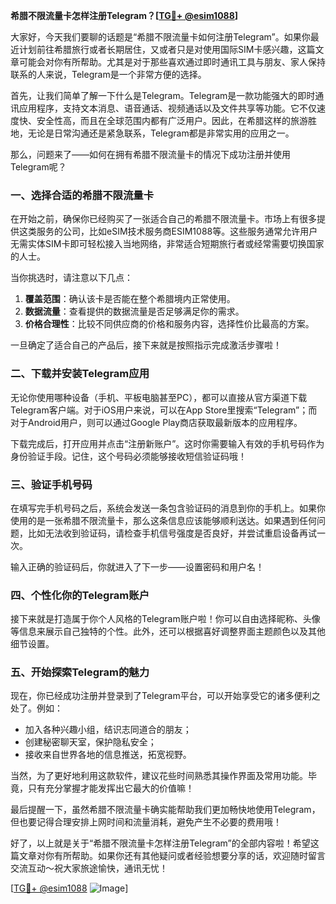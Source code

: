 **希腊不限流量卡怎样注册Telegram？[[TG💪+ @esim1088](https://t.me/s/esim1088)]**

大家好，今天我们要聊的话题是“希腊不限流量卡如何注册Telegram”。如果你最近计划前往希腊旅行或者长期居住，又或者只是对使用国际SIM卡感兴趣，这篇文章可能会对你有所帮助。尤其是对于那些喜欢通过即时通讯工具与朋友、家人保持联系的人来说，Telegram是一个非常方便的选择。

首先，让我们简单了解一下什么是Telegram。Telegram是一款功能强大的即时通讯应用程序，支持文本消息、语音通话、视频通话以及文件共享等功能。它不仅速度快、安全性高，而且在全球范围内都有广泛用户。因此，在希腊这样的旅游胜地，无论是日常沟通还是紧急联系，Telegram都是非常实用的应用之一。

那么，问题来了——如何在拥有希腊不限流量卡的情况下成功注册并使用Telegram呢？

### 一、选择合适的希腊不限流量卡

在开始之前，确保你已经购买了一张适合自己的希腊不限流量卡。市场上有很多提供这类服务的公司，比如eSIM技术服务商ESIM1088等。这些服务通常允许用户无需实体SIM卡即可轻松接入当地网络，非常适合短期旅行者或经常需要切换国家的人士。

当你挑选时，请注意以下几点：
1. **覆盖范围**：确认该卡是否能在整个希腊境内正常使用。
2. **数据流量**：查看提供的数据流量是否足够满足你的需求。
3. **价格合理性**：比较不同供应商的价格和服务内容，选择性价比最高的方案。

一旦确定了适合自己的产品后，接下来就是按照指示完成激活步骤啦！

### 二、下载并安装Telegram应用

无论你使用哪种设备（手机、平板电脑甚至PC），都可以直接从官方渠道下载Telegram客户端。对于iOS用户来说，可以在App Store里搜索“Telegram”；而对于Android用户，则可以通过Google Play商店获取最新版本的应用程序。

下载完成后，打开应用并点击“注册新账户”。这时你需要输入有效的手机号码作为身份验证手段。记住，这个号码必须能够接收短信验证码哦！

### 三、验证手机号码

在填写完手机号码之后，系统会发送一条包含验证码的消息到你的手机上。如果你使用的是一张希腊不限流量卡，那么这条信息应该能够顺利送达。如果遇到任何问题，比如无法收到验证码，请检查手机信号强度是否良好，并尝试重启设备再试一次。

输入正确的验证码后，你就进入了下一步——设置密码和用户名！

### 四、个性化你的Telegram账户

接下来就是打造属于你个人风格的Telegram账户啦！你可以自由选择昵称、头像等信息来展示自己独特的个性。此外，还可以根据喜好调整界面主题颜色以及其他细节设置。

### 五、开始探索Telegram的魅力

现在，你已经成功注册并登录到了Telegram平台，可以开始享受它的诸多便利之处了。例如：
- 加入各种兴趣小组，结识志同道合的朋友；
- 创建秘密聊天室，保护隐私安全；
- 接收来自世界各地的信息推送，拓宽视野。

当然，为了更好地利用这款软件，建议花些时间熟悉其操作界面及常用功能。毕竟，只有充分掌握才能发挥出它最大的价值嘛！

最后提醒一下，虽然希腊不限流量卡确实能帮助我们更加畅快地使用Telegram，但也要记得合理安排上网时间和流量消耗，避免产生不必要的费用哦！

好了，以上就是关于“希腊不限流量卡怎样注册Telegram”的全部内容啦！希望这篇文章对你有所帮助。如果你还有其他疑问或者经验想要分享的话，欢迎随时留言交流互动～祝大家旅途愉快，通讯无忧！

[[TG💪+ @esim1088](https://t.me/s/esim1088) ![Image](https://i.postimg.cc/4NQfJmqS/Snipaste-2025-05-13-00-14-12.png)]